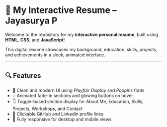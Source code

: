 # 📄 My Interactive Resume – Jayasurya P

Welcome to the repository for my **interactive personal resume**, built using **HTML**, **CSS**, and **JavaScript**!

This digital resume showcases my background, education, skills, projects, and achievements in a sleek, animated interface.

---

## 🔍 Features

- 🎨 Clean and modern UI using *Playfair Display* and *Poppins* fonts  
- 💡 Animated fade-in sections and glowing buttons on hover  
- 👇 Toggle-based section display for About Me, Education, Skills, Projects, Workshops, and Contact  
- 🔗 Clickable GitHub and LinkedIn profile links  
- 📱 Fully responsive for desktop and mobile views  
